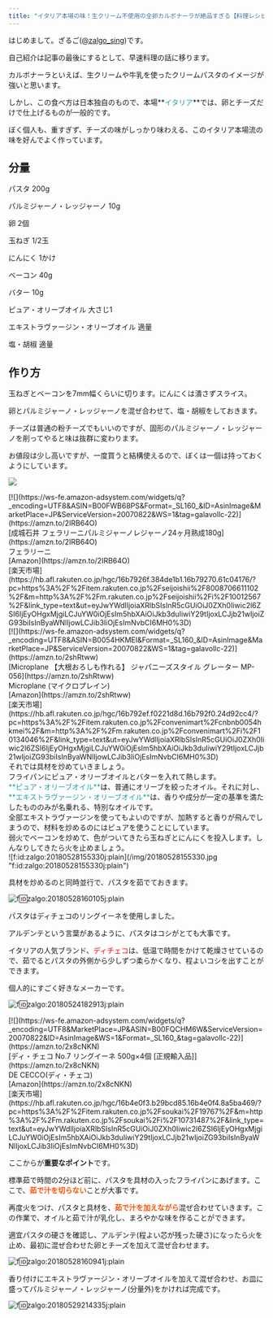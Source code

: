 ```yaml
---
title: "イタリア本場の味！生クリーム不使用の全卵カルボナーラが絶品すぎる【料理レシピ】"
---
```


はじめまして。ざるご([@zalgo_sing](https://twitter.com/zalgo_sing))です。

自己紹介は記事の最後にするとして、早速料理の話に移ります。

カルボナーラといえば、生クリームや牛乳を使ったクリームパスタのイメージが強いと思います。

しかし、この食べ方は日本独自のもので、本場**<span style="color: #20a39e;">イタリア</span>**では、卵とチーズだけで仕上げるものが一般的です。

ぼく個人も、重すぎず、チーズの味がしっかり味わえる、このイタリア本場流の味を好んでよく作っています。

## 分量

パスタ 200g

パルミジャーノ・レッジャーノ 10g

卵 2個

玉ねぎ 1/2玉

にんにく 1かけ

ベーコン 40g

バター 10g

ピュア・オリーブオイル 大さじ1

エキストラヴァージン・オリーブオイル 適量

塩・胡椒 適量

## 作り方

玉ねぎとベーコンを7mm幅くらいに切ります。にんにくは潰さずスライス。

卵とパルミジャーノ・レッジャーノを混ぜ合わせて、塩・胡椒をしておきます。

チーズは普通の粉チーズでもいいのですが、固形のパルミジャーノ・レッジャーノを削ってやると味は抜群に変わります。

お値段は少し高いですが、一度買うと結構使えるので、ぼくは一個は持っておくようにしています。

![](https://zalgo-official.com/img/カルボナーラソース-300x200.jpg)

<div class="kattene">

<div class="kattene__imgpart">[![](https://ws-fe.amazon-adsystem.com/widgets/q?_encoding=UTF8&ASIN=B00FWB68PS&Format=_SL160_&ID=AsinImage&MarketPlace=JP&ServiceVersion=20070822&WS=1&tag=galavollc-22)](https://amzn.to/2IRB64O)</div>

<div class="kattene__infopart">

<div class="kattene__title">[成城石井 フェラリーニパルミジャーノレジャーノ24ヶ月熟成180g](https://amzn.to/2IRB64O)</div>

<div class="kattene__description">フェラリーニ</div>

<div class="kattene__btns__two">

<div>[Amazon](https://amzn.to/2IRB64O)</div>

<div>[楽天市場](https://hb.afl.rakuten.co.jp/hgc/16b7926f.384de1b1.16b79270.61c04176/?pc=https%3A%2F%2Fitem.rakuten.co.jp%2Fseijoishii%2F8008706611102%2F&m=http%3A%2F%2Fm.rakuten.co.jp%2Fseijoishii%2Fi%2F10012567%2F&link_type=text&ut=eyJwYWdlIjoiaXRlbSIsInR5cGUiOiJ0ZXh0Iiwic2l6ZSI6IjEyOHgxMjgiLCJuYW0iOjEsIm5hbXAiOiJkb3duIiwiY29tIjoxLCJjb21wIjoiZG93biIsInByaWNlIjowLCJib3IiOjEsImNvbCI6MH0%3D)</div>

</div>

</div>

</div>

<div class="kattene">

<div class="kattene__imgpart">[![](https://ws-fe.amazon-adsystem.com/widgets/q?_encoding=UTF8&ASIN=B0054HKMEI&Format=_SL160_&ID=AsinImage&MarketPlace=JP&ServiceVersion=20070822&WS=1&tag=galavollc-22)](https://amzn.to/2shRtww)</div>

<div class="kattene__infopart">

<div class="kattene__title">[Microplane 【大根おろしも作れる】 ジャパニーズスタイル グレーター MP-056](https://amzn.to/2shRtww)</div>

<div class="kattene__description">Microplane (マイクロプレイン)</div>

<div class="kattene__btns__two">

<div>[Amazon](https://amzn.to/2shRtww)</div>

<div>[楽天市場](https://hb.afl.rakuten.co.jp/hgc/16b792ef.f0221d8d.16b792f0.24d92cc4/?pc=https%3A%2F%2Fitem.rakuten.co.jp%2Fconvenimart%2Fcnbnb0054hkmei%2F&m=http%3A%2F%2Fm.rakuten.co.jp%2Fconvenimart%2Fi%2F10134046%2F&link_type=text&ut=eyJwYWdlIjoiaXRlbSIsInR5cGUiOiJ0ZXh0Iiwic2l6ZSI6IjEyOHgxMjgiLCJuYW0iOjEsIm5hbXAiOiJkb3duIiwiY29tIjoxLCJjb21wIjoiZG93biIsInByaWNlIjowLCJib3IiOjEsImNvbCI6MH0%3D)</div>

</div>

</div>

</div>

<div class="kattene"></div>

<div>それでは具材を炒めていきましょう。</div>

<div></div>

<div>フライパンにピュア・オリーブオイルとバターを入れて熱します。</div>

<div><span style="color: #286f2c;"><span style="color: #20a39e;">**ピュア・オリーブオイル**</span><span style="color: #000000;">は</span></span>、普通にオリーブを絞ったオイル。それに対し、<span style="color: #20a39e;">**エキストラヴァージン・オリーブオイル**</span>は、香りや成分が一定の基準を満たしたもののみが名乗れる、特別なオイルです。</div>

<div>全部エキストラヴァージンを使ってもよいのですが、加熱すると香りが飛んでしまうので、材料を炒めるのにはピュアを使うことにしています。</div>

<div></div>

<div>弱火でベーコンを炒めて、色がついてきたら玉ねぎとにんにくを投入します。しんなりしてきたら火を止めましょう。</div>

<div>![f:id:zalgo:20180528155330j:plain](/img/20180528155330.jpg "f:id:zalgo:20180528155330j:plain")</div>

<div></div>

具材を炒めるのと同時並行で、パスタを茹でておきます。

![f:id:zalgo:20180528160105j:plain](/img/20180528160105.jpg "f:id:zalgo:20180528160105j:plain")

パスタはディチェコのリングイーネを使用しました。

アルデンテという言葉があるように、パスタはコシがとても大事です。

イタリアの人気ブランド、<span style="color: #ff0000;">ディチェコ</span>は、低温で時間をかけて乾燥させているので、茹でるとパスタの外側から少しずつ柔らかくなり、程よいコシを出すことができます。

個人的にすごく好きなメーカーです。

![f:id:zalgo:20180524182913j:plain](/img/20180524182913.jpg "f:id:zalgo:20180524182913j:plain")

<div class="kattene">

<div class="kattene__imgpart">[![](https://ws-fe.amazon-adsystem.com/widgets/q?_encoding=UTF8&MarketPlace=JP&ASIN=B00FQCHM6W&ServiceVersion=20070822&ID=AsinImage&WS=1&Format=_SL160_&tag=galavollc-22)](https://amzn.to/2x8cNKN)</div>

<div class="kattene__infopart">

<div class="kattene__title">[ディ・チェコ No.7 リングイーネ 500g×4個 [正規輸入品]](https://amzn.to/2x8cNKN)</div>

<div class="kattene__description">DE CECCO(ディ・チェコ)</div>

<div class="kattene__btns__two">

<div>[Amazon](https://amzn.to/2x8cNKN)</div>

<div>[楽天市場](https://hb.afl.rakuten.co.jp/hgc/16b4e0f3.b29bcd85.16b4e0f4.8a5ba469/?pc=https%3A%2F%2Fitem.rakuten.co.jp%2Fsoukai%2F19767%2F&m=http%3A%2F%2Fm.rakuten.co.jp%2Fsoukai%2Fi%2F10731487%2F&link_type=text&ut=eyJwYWdlIjoiaXRlbSIsInR5cGUiOiJ0ZXh0Iiwic2l6ZSI6IjEyOHgxMjgiLCJuYW0iOjEsIm5hbXAiOiJkb3duIiwiY29tIjoxLCJjb21wIjoiZG93biIsInByaWNlIjoxLCJib3IiOjEsImNvbCI6MH0%3D)</div>

</div>

</div>

</div>

ここからが**重要なポイント**です。

標準茹で時間の2分ほど前に、パスタを具材の入ったフライパンにあげます。ここで、<span style="color: #ff4e00;">**茹で汁を切らない**</span>ことが大事です。

再度火をつけ、パスタと具材を、<span style="color: #ff4e00;">**茹で汁を加えながら**</span>混ぜ合わせていきます。この作業で、オイルと茹で汁が乳化し、まろやかな味を作ることができます。

適宜パスタの硬さを確認し、アルデンテ(程よい芯が残った硬さ)になったら火を止め、最初に混ぜ合わせた卵とチーズを加えて混ぜ合わせます。

![f:id:zalgo:20180528160941j:plain](/img/20180528160941.jpg "f:id:zalgo:20180528160941j:plain")

香り付けにエキストラヴァージン・オリーブオイルを加えて混ぜ合わせ、お皿に盛ってパルミジャーノ・レッジャーノ(分量外)をかければ完成です。

![f:id:zalgo:20180529214335j:plain](/img/20180529214335.jpg "f:id:zalgo:20180529214335j:plain")